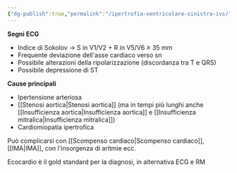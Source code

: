 ```yaml
---
{"dg-publish":true,"permalink":"/ipertrofia-ventricolare-sinistra-ivs/"}
---
```


**Segni ECG**
* Indice di Sokolov → S in V1/V2 + R in V5/V6 ≥ 35 mm
* Frequente deviazione dell'asse cardiaco verso sn 
* Possibile alterazioni della ripolarizzazione (discordanza tra T e QRS)
* Possibile depressione di ST

**Cause principali** 
- Ipertensione arteriosa
- [[Stenosi aortica\|Stenosi aortica]] (ma in tempi più lunghi anche [[Insufficienza aortica\|Insufficienza aortica]] e [[Insufficienza mitralica\|Insufficienza mitralica]])
- Cardiomiopatia ipertrofica

Può complicarsi con [[Scompenso cardiaco\|Scompenso cardiaco]], [[IMA\|IMA]], con l'insorgenza di aritmie ecc.

Ecocardio è il gold standard per la diagnosi, in alternativa ECG e RM